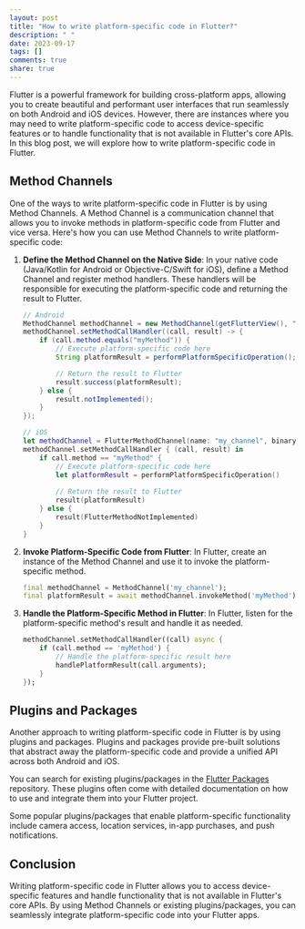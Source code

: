 ```yaml
---
layout: post
title: "How to write platform-specific code in Flutter?"
description: " "
date: 2023-09-17
tags: []
comments: true
share: true
---
```


Flutter is a powerful framework for building cross-platform apps, allowing you to create beautiful and performant user interfaces that run seamlessly on both Android and iOS devices. However, there are instances where you may need to write platform-specific code to access device-specific features or to handle functionality that is not available in Flutter's core APIs. In this blog post, we will explore how to write platform-specific code in Flutter.

## Method Channels

One of the ways to write platform-specific code in Flutter is by using Method Channels. A Method Channel is a communication channel that allows you to invoke methods in platform-specific code from Flutter and vice versa. Here's how you can use Method Channels to write platform-specific code:

1. **Define the Method Channel on the Native Side**: In your native code (Java/Kotlin for Android or Objective-C/Swift for iOS), define a Method Channel and register method handlers. These handlers will be responsible for executing the platform-specific code and returning the result to Flutter.

   ```java
   // Android
   MethodChannel methodChannel = new MethodChannel(getFlutterView(), "my_channel");
   methodChannel.setMethodCallHandler((call, result) -> {
       if (call.method.equals("myMethod")) {
           // Execute platform-specific code here
           String platformResult = performPlatformSpecificOperation();

           // Return the result to Flutter
           result.success(platformResult);
       } else {
           result.notImplemented();
       }
   });
   ```

   ```swift
   // iOS
   let methodChannel = FlutterMethodChannel(name: "my_channel", binaryMessenger: flutterViewController as! FlutterBinaryMessenger)
   methodChannel.setMethodCallHandler { (call, result) in
       if call.method == "myMethod" {
           // Execute platform-specific code here
           let platformResult = performPlatformSpecificOperation()
           
           // Return the result to Flutter
           result(platformResult)
       } else {
           result(FlutterMethodNotImplemented)
       }
   }
   ```

2. **Invoke Platform-Specific Code from Flutter**: In Flutter, create an instance of the Method Channel and use it to invoke the platform-specific method.

   ```dart
   final methodChannel = MethodChannel('my_channel');
   final platformResult = await methodChannel.invokeMethod('myMethod');
   ```

3. **Handle the Platform-Specific Method in Flutter**: In Flutter, listen for the platform-specific method's result and handle it as needed.

   ```dart
   methodChannel.setMethodCallHandler((call) async {
       if (call.method == 'myMethod') {
           // Handle the platform-specific result here
           handlePlatformResult(call.arguments);
       }
   });
   ```

## Plugins and Packages

Another approach to writing platform-specific code in Flutter is by using plugins and packages. Plugins and packages provide pre-built solutions that abstract away the platform-specific code and provide a unified API across both Android and iOS.

You can search for existing plugins/packages in the [Flutter Packages](https://pub.dev/flutter/packages) repository. These plugins often come with detailed documentation on how to use and integrate them into your Flutter project.

Some popular plugins/packages that enable platform-specific functionality include camera access, location services, in-app purchases, and push notifications.

## Conclusion

Writing platform-specific code in Flutter allows you to access device-specific features and handle functionality that is not available in Flutter's core APIs. By using Method Channels or existing plugins/packages, you can seamlessly integrate platform-specific code into your Flutter apps.